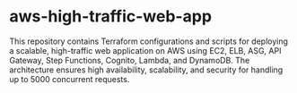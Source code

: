 # aws-high-traffic-web-app
This repository contains Terraform configurations and scripts for deploying a scalable, high-traffic web application on AWS using EC2, ELB, ASG, API Gateway, Step Functions, Cognito, Lambda, and DynamoDB. The architecture ensures high availability, scalability, and security for handling up to 5000 concurrent requests.
